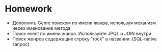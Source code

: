 Homework
========

- Дополнить Genre поиском по имени жанра, используя механизм через именование метода
- Поиск event по имени жанра. Используйте JPQL и JOIN внутри
- Поиск жанров содержащих строку "rock" в названии. (SQL-native запрос)


